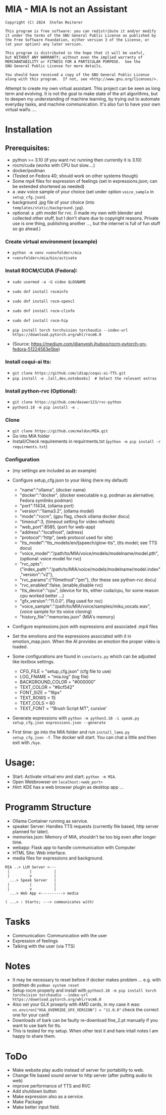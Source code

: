 MIA - MIA Is not an Assistant
==============================

    Copyright (C) 2024  Stefan Reiterer

    This program is free software: you can redistribute it and/or modify
    it under the terms of the GNU General Public License as published by
    the Free Software Foundation, either version 3 of the License, or
    (at your option) any later version.

    This program is distributed in the hope that it will be useful,
    but WITHOUT ANY WARRANTY; without even the implied warranty of
    MERCHANTABILITY or FITNESS FOR A PARTICULAR PURPOSE.  See the
    GNU General Public License for more details.

    You should have received a copy of the GNU General Public License
    along with this program.  If not, see <http://www.gnu.org/licenses/>.

Attempt to create my own virtual assistant. This project can be seen as long term and evolving.
It is not the goal to make state of the art algorithms, but to deepen my understanding of machine learning, by trying out to automate everyday tasks, and machine communication. It's also fun
to have your own virtual waifu ....

Installation
==================

Prerequisites:
--------------

- python >= 3.10 (if you want rvc running then currently it is 3.10)
- rocm/cuda (works with CPU but slow....)
- docker/podman
- (Tested on Fedora 40; should work on other systems though)
- Some mp4 files for expression of feelings (set in expressions.json; can be extended shortened as needed)
- a .wav voice sample of your choice (set under option `voice_sample` in `setup_cfg.json`).
- background .jpg file of your choice (into `templates/static/background.jpg`).
- optional: a .pth model for rvc.
(I made my own with blender and collected other stuff, but I don't share due to copyright reasons. Private use is one thing, publishing another ..., but the internet is full of fun stuff so go ahead.)

### Create virtual environment (example)
- `python -m venv <venvfolder>/mia`
- `<venvfolder>/mia/bin/activate`

### Install ROCM/CUDA (Fedora):
- `sudo usermod -a -G video $LOGNAME`
- `sudo dnf install rocminfo`
- `sudo dnf install rocm-opencl`
-  `sudo dnf install rocm-clinfo`
- `sudo dnf install rocm-hip`
- `pip install torch torchvision torchaudio --index-url https://download.pytorch.org/whl/rocm6.0`

- (Source: https://medium.com/@anvesh.jhuboo/rocm-pytorch-on-fedora-51224563e5be)

### Install coqui-ai tts:
- `git clone https://github.com/idiap/coqui-ai-TTS.git`
- `pip install -e .[all,dev,notebooks]  # Select the relevant extras`

### Install python-rvc (Optional):
- `git clone https://github.com/daswer123/rvc-python`
- `python3.10 -m pip install -e .`

### Clone
- `git clone https://github.com/maldun/MIA.git`
- Go into MIA folder
- Install/Check requirements in requirments.txt (`python -m pip install -r requirments.txt`)

### Configuration
- (my settings are included as an example)
- Configure setup_cfg.json to your liking (here my default)

    - "name":"ollama", (docker name)
    - "docker":"docker", (docker executable e.g. podman as alernative; Fedora symlinks podman)
    - "port":11434, (ollama port)
    - "version":"llama3.2", (ollama model)
    - "mode":"rocm", (gpu flag, check ollama docker docu)
    - "timeout":3, (timeout setting for video refresh)
    - "web_port":8585, (port for web-app)
    - "address":"localhost", (adress)
    - "protocol":"http", (web protocol used for site)
    - "tts_model":"tts_models/en/ljspeech/glow-tts", (tts model; see TTS docu)
    - "voice_model":"/path/to/MIA/voice/models/modelname/model.pth", (optional: voice model for rvc)
    - "rvc_opts":{"index_path":"/path/to/MIA/voice/models/modelname/model.index","version":"v2"},
    - "rvc_params":{"f0method":"pm"},  (for these see python-rvc docu)
    - "rvc_enabled":false, (enable,disable rvc)
    - "tts_device":"cpu", (device for tts, either cuda/cpu, for some reason cpu worked better ...)
    - "gfx_version":"11.0.0", (flag used for roc)
    - "voice_sample":"/path/to/MIA/voice/samples/miku_vocals.wav",(voice sample for tts voice cloning)
    - "history_file":"memories.json" (MIA's memory)

- Configure expressions.json with expressions and associated .mp4 files
- Set the emotions and the expressions associated with it in emotion_map.json. When the AI provides an emotion the proper video is loaded.
- Some configurations are found in `constants.py` which can be adjusted like textbox settings.
    - CFG_FILE = "setup_cfg.json" (cfg file to use)
    - LOG_FNAME = "mia.log" (log file)
    - BACKGROUND_COLOR = "#000000" 
    - TEXT_COLOR = "#6cf542" 
    - FONT_SIZE = "16px" 
    - TEXT_ROWS = 15 
    - TEXT_COLS = 60
    - TEXT_FONT = '"Brush Script MT", cursive'
- Generate expressions with `python -m python3.10 -i speak.py setup_cfg.json expressions.json --generate`
    
- First time: go into the MIA folder and run `install_lama.py setup_cfg.json -f`. The docker will start. You can chat a little and then exit with `/bye`.

Usage:
===================

- Start: Activate virtual env and start: `python -m MIA`.
- Open Webbrowser on `localhost:<web_port>`
- *Hint*: KDE has a web browser plugin as desktop app ...


Programm Structure
==================

- Ollama Container running as service.
- speaker Server: Handles TTS requests (currently file based, http server planned for later).
- memories.json: Memory of MIA, shouldn't be too big even after longer time.
- webapp: Flask app to handle communication with Computer
- HTML Site: Web interface.
- media files for expressions and background.

```
MIA ..> LLM Server <---
 |         |          |
 |         v          |
  ...> Speak Server   | 
 |         |          |
 |         v          |
  ...> Web App <----------> media
  
( ...> : Starts; ---> communicates with)
``` 
Tasks
=====

- Communication: Communication with the user
- Expression of feelings
- Talking with the user (via TTS)

Notes
==================
- It may be necessary to reset before if docker makes problem ... e.g. with podman do `podman system reset`
- Setup rocm properly and install with `python3.10 -m pip install torch torchvision torchaudio --index-url https://download.pytorch.org/whl/rocm6.0`
- Also set your GLX proeprly with AMD cards, in my case it was: `os.environ["HSA_OVERRIDE_GFX_VERSION"] = "11.0.0"` check the correct one for your card!
- Downloads of bark can be faulty re-download fine_2.pt manually if you want to use bark for tts.
- This is tested for my setup. When other test it and hare intall notes I am happy to share them.

ToDo 
=====

- Make website play audio instead of server for portability to web.
- Change file based sound server to http server (after putting audio to web)
- improve performance of TTS and RVC
- Add shutdown button
- Make expression also as a service.
- Make Package
- Make better input field.
